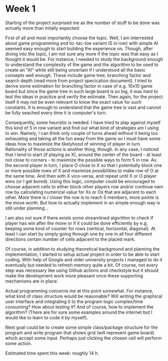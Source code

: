 # Week 1

Starting of the project surprised me as the number of stuff to be done was actually more than initally expected:

First of all and most importantly choose the topic. Well, I am interrested about game programming and tic-tac-toe variant (5 in row) with simple AI seemed easy enough to start building the experience on. Though, after diving into the topic, I am not sure any more if the topic was that easy as I thought it would be. For instance, I needed to study the background enough to understand the complexity of the game and the algorithm to be used to create an "AI" while still being uncertain if I understood all the basic consepts well enough. These include game tree, branching factor and search depth (read more from project specication document). I tried to derive some estimation for branching factor in case of e.g. 10x10 game board but since the game tree in such large board is so big, it was hard to test the ideas in practice and verify the estimate. Then again, for the project itself it may not be even relevant to know the exact value for such constants. It is enough to understand that the game tree is vast and cannot be fully seached every time it is computer's turn. 

Consequently, some heuristic is needed. I have tried to play against myself this kind of 5 in row variant and find out what kind of strategies am I using to win. Namely, I can think only couple of turns ahead without it being too exhausting and taking all the fun away from the game so I must have some ideas how to maximize the likelyhood of winning of player in turn. Rationality of those actions is another thing, though. In any case, I noticed that I tend to start (if playing as X), around the center of the board - at least not close to corners - to maximize the possible ways to form 5 in row. As the second player in turn, I place O close to X so that I potentially block one or more possible rows of X and maximize possibilities to make row of O at the same time. And then with X vice-versa, and repeat until X or O player wins (or I get bored). Using this logic, computer could be encouraged to choose adjacent cells to either block other players row and/or continue own row by calculating numerical value for Xs or Os that are adjacent to each other. More there is / closer the row is to reach 5 members, more points is the move worth. But how to actually implement in an simple enough way is still under planning...

I am also not sure if there exists some streamlined algortihm to check if player has win after the move or if it could be done efficiently by e.g. keeping some kind of counter for rows (vertical, horizontal, diagonal). At least I can start by simply going through one by one in all four different directions certain number of cells adjacent to the placed mark.

Of course, in addition to studying theoretical background and planning the implementation, I started to setup actual project in order to be able to start coding. With help of Google and older university projects I managed to do it eventually but needed to refresh memory quite a bit. Of course, not every step was necessary like using Github actions and checkstyle but it should make the development work more pleasant once these supporting mechanisms are in place.

Actual programming concerns me at this point somewhat. For instance, what kind of class structure would be reasonable? Will writing the graphical user interface and integrating it to the program logic complex/time consuming? How about testing it? And of course, how to implement the algorithm? (There are for sure some examples around the internet but I would like to learn to code it by myself).

Next goal could be to create some simple class/package structure for the program and write program that shows grid (will represent game board) which accept some input. Perhaps just clicking the chosen cell will perform some action.

Estimated time spent this week: roughly 14 h.


